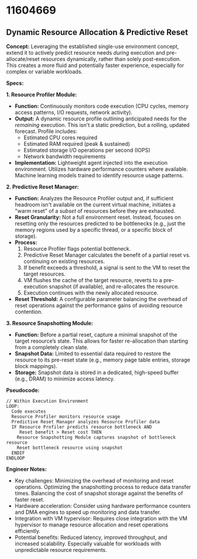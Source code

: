 # 11604669

## Dynamic Resource Allocation & Predictive Reset

**Concept:** Leveraging the established single-use environment concept, extend it to actively predict resource needs *during* execution and pre-allocate/reset resources dynamically, rather than solely post-execution. This creates a more fluid and potentially faster experience, especially for complex or variable workloads.

**Specs:**

**1. Resource Profiler Module:**

*   **Function:** Continuously monitors code execution (CPU cycles, memory access patterns, I/O requests, network activity).
*   **Output:**  A dynamic resource profile outlining anticipated needs for the *remaining* execution.  This isn't a static prediction, but a rolling, updated forecast.  Profile includes:
    *   Estimated CPU cores required
    *   Estimated RAM required (peak & sustained)
    *   Estimated storage I/O operations per second (IOPS)
    *   Network bandwidth requirements
*   **Implementation:** Lightweight agent injected into the execution environment. Utilizes hardware performance counters where available. Machine learning models trained to identify resource usage patterns.

**2. Predictive Reset Manager:**

*   **Function:**  Analyzes the Resource Profiler output and, if sufficient headroom isn't available on the current virtual machine, initiates a "warm reset" of a *subset* of resources before they are exhausted.
*   **Reset Granularity:**  Not a full environment reset. Instead, focuses on resetting only the resources predicted to be bottlenecks (e.g., just the memory regions used by a specific thread, or a specific block of storage).
*   **Process:**
    1.  Resource Profiler flags potential bottleneck.
    2.  Predictive Reset Manager calculates the benefit of a partial reset vs. continuing on existing resources.
    3.  If benefit exceeds a threshold, a signal is sent to the VM to reset the target resources.
    4.  VM flushes the cache of the target resource, reverts to a pre-execution snapshot (if available), and re-allocates the resource.
    5.  Execution continues with the newly allocated resource.
*   **Reset Threshold:** A configurable parameter balancing the overhead of reset operations against the performance gains of avoiding resource contention.

**3. Resource Snapshotting Module:**

*   **Function:**  Before a partial reset, capture a minimal snapshot of the target resource’s state. This allows for faster re-allocation than starting from a completely clean slate.
*   **Snapshot Data:** Limited to essential data required to restore the resource to its pre-reset state (e.g., memory page table entries, storage block mappings).
*   **Storage:** Snapshot data is stored in a dedicated, high-speed buffer (e.g., DRAM) to minimize access latency.

**Pseudocode:**

```
// Within Execution Environment
LOOP:
  Code executes
  Resource Profiler monitors resource usage
  Predictive Reset Manager analyzes Resource Profiler data
  IF Resource Profiler predicts resource bottleneck AND 
     Reset benefit > Reset cost THEN
    Resource Snapshotting Module captures snapshot of bottleneck resource
    Reset bottleneck resource using snapshot
  ENDIF
ENDLOOP
```

**Engineer Notes:**

*   Key challenges: Minimizing the overhead of monitoring and reset operations. Optimizing the snapshotting process to reduce data transfer times. Balancing the cost of snapshot storage against the benefits of faster reset.
*   Hardware acceleration: Consider using hardware performance counters and DMA engines to speed up monitoring and data transfer.
*   Integration with VM hypervisor: Requires close integration with the VM hypervisor to manage resource allocation and reset operations efficiently.
*   Potential benefits: Reduced latency, improved throughput, and increased scalability. Especially valuable for workloads with unpredictable resource requirements.